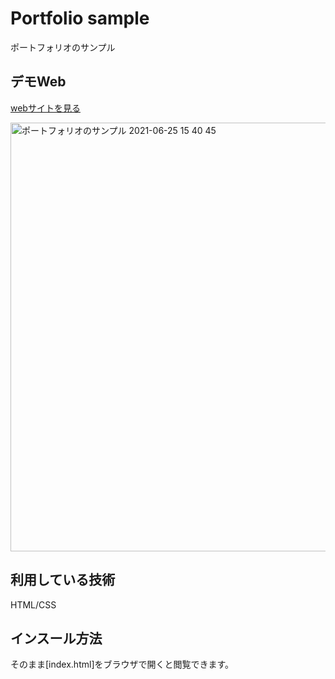 Portfolio sample
====

ポートフォリオのサンプル

## デモWeb
[webサイトを見る](https://yggsy.herokuapp.com/)

<img width="686" alt="ポートフォリオのサンプル 2021-06-25 15 40 45" src="https://user-images.githubusercontent.com/86289084/123381507-cda2ad80-d5cb-11eb-9d4f-a27dbdbe1ddd.png">


## 利用している技術
HTML/CSS

## インスール方法
そのまま[index.html]をブラウザで開くと閲覧できます。


